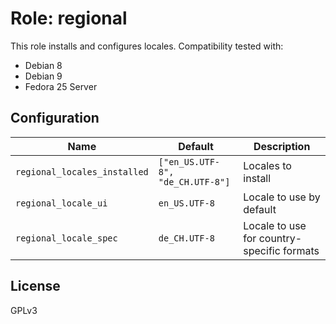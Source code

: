 # Role: regional

This role installs and configures locales.
Compatibility tested with:
 * Debian 8
 * Debian 9
 * Fedora 25 Server

## Configuration
| Name | Default | Description |
|------|---------|-------------|
| `regional_locales_installed` | `["en_US.UTF-8", "de_CH.UTF-8"]` | Locales to install |
| `regional_locale_ui` |`en_US.UTF-8` | Locale to use by default |
| `regional_locale_spec` | `de_CH.UTF-8` | Locale to use for country-specific formats |

## License
GPLv3
